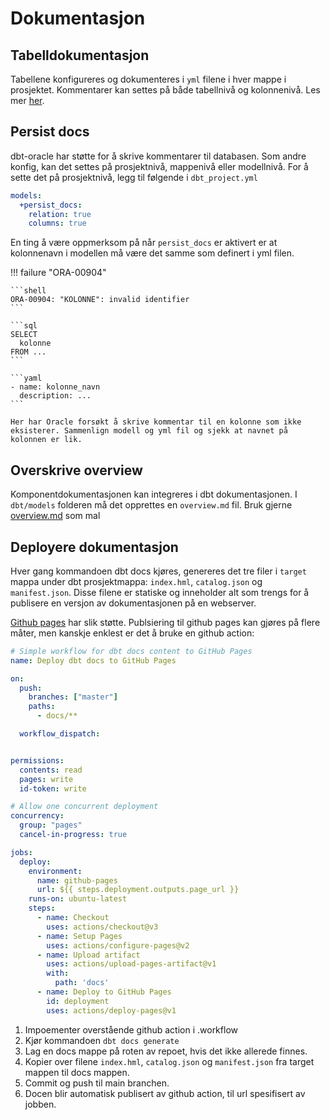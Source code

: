 # Dokumentasjon

## Tabelldokumentasjon
Tabellene konfigureres og dokumenteres i `yml` filene i hver mappe i prosjektet. Kommentarer kan settes på både tabellnivå og kolonnenivå.
Les mer [her](https://docs.getdbt.com/docs/collaborate/documentation#adding-descriptions-to-your-project).

## Persist docs
dbt-oracle har støtte for å skrive kommentarer til databasen. Som andre konfig,  kan det settes på prosjektnivå, mappenivå eller modellnivå. For å sette det på prosjektnivå, legg til følgende i `dbt_project.yml`
```yml
models:
  +persist_docs:
    relation: true
    columns: true
```

En ting å være oppmerksom på når ``persist_docs`` er aktivert er at kolonnenavn i modellen må være det samme som definert i yml filen.

!!! failure "ORA-00904"

    ```shell
    ORA-00904: "KOLONNE": invalid identifier
    ```

    ```sql
    SELECT
      kolonne
    FROM ...
    ```

    ```yaml
    - name: kolonne_navn
      description: ...
    ```

    Her har Oracle forsøkt å skrive kommentar til en kolonne som ikke eksisterer. Sammenlign modell og yml fil og sjekk at navnet på kolonnen er lik.



## Overskrive overview
Komponentdokumentasjonen kan integreres i dbt dokumentasjonen. I `dbt/models` folderen må det opprettes
en `overview.md` fil. Bruk gjerne [overview.md](https://github.com/navikt/dbt-i-nav/tree/main/docs/dokumentasjon/overview.md) som mal

## Deployere dokumentasjon
Hver gang kommandoen dbt docs kjøres, genereres det tre filer i `target` mappa under dbt prosjektmappa: `index.hml`, `catalog.json` og `manifest.json`. Disse filene er statiske og inneholder alt som trengs for å publisere en versjon av dokumentasjonen på en webserver.

[Github pages](https://docs.github.com/en/pages/getting-started-with-github-pages/about-github-pages) har slik støtte. Publsiering til github pages kan gjøres på flere måter, men kanskje enklest er det å bruke en github action:

```yaml
# Simple workflow for dbt docs content to GitHub Pages
name: Deploy dbt docs to GitHub Pages

on:
  push:
    branches: ["master"]
    paths:
      - docs/**

  workflow_dispatch:


permissions:
  contents: read
  pages: write
  id-token: write

# Allow one concurrent deployment
concurrency:
  group: "pages"
  cancel-in-progress: true

jobs:
  deploy:
    environment:
      name: github-pages
      url: ${{ steps.deployment.outputs.page_url }}
    runs-on: ubuntu-latest
    steps:
      - name: Checkout
        uses: actions/checkout@v3
      - name: Setup Pages
        uses: actions/configure-pages@v2
      - name: Upload artifact
        uses: actions/upload-pages-artifact@v1
        with:
          path: 'docs'
      - name: Deploy to GitHub Pages
        id: deployment
        uses: actions/deploy-pages@v1

```
1. Impoementer overstående github action i .workflow
2. Kjør kommandoen `dbt docs generate`
3. Lag en docs mappe på roten av repoet, hvis det ikke allerede finnes.
4. Kopier over filene `index.hml`, `catalog.json` og `manifest.json` fra target mappen til docs mappen.
5. Commit og push til main branchen.
6. Docen blir automatisk publisert av github action, til url spesifisert av jobben.